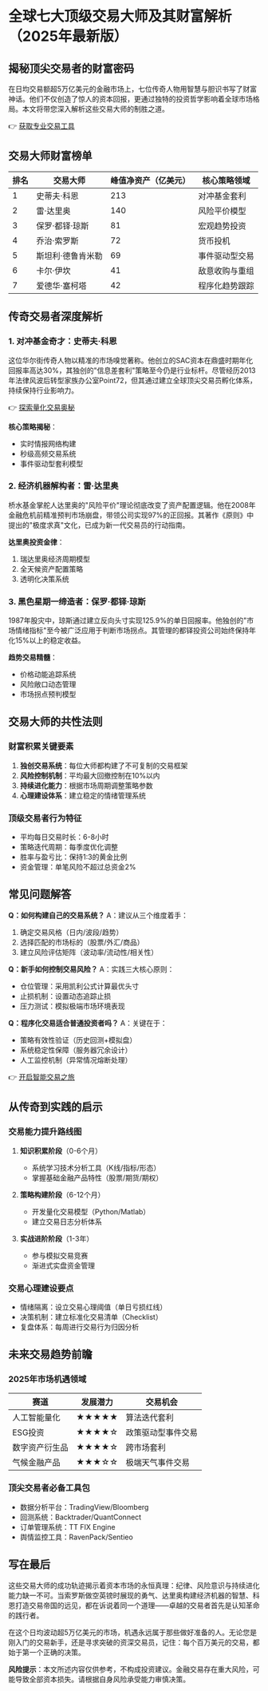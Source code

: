 # 全球七大顶级交易大师及其财富解析（2025年最新版）

## 揭秘顶尖交易者的财富密码
在日均交易额超5万亿美元的金融市场上，七位传奇人物用智慧与胆识书写了财富神话。他们不仅创造了惊人的资本回报，更通过独特的投资哲学影响着全球市场格局。本文将带您深入解析这些交易大师的制胜之道。

👉 [获取专业交易工具](https://bit.ly/okx_welcome)

## 交易大师财富榜单

| 排名 | 交易大师         | 峰值净资产（亿美元） | 核心策略领域       |
|------|------------------|---------------------|--------------------|
| 1    | 史蒂夫·科恩       | 213                 | 对冲基金套利       |
| 2    | 雷·达里奥         | 140                 | 风险平价模型       |
| 3    | 保罗·都铎·琼斯   | 81                  | 宏观趋势投资       |
| 4    | 乔治·索罗斯       | 72                  | 货币投机           |
| 5    | 斯坦利·德鲁肯米勒 | 69                  | 事件驱动型交易     |
| 6    | 卡尔·伊坎         | 41                  | 敌意收购与重组     |
| 7    | 爱德华·塞柯塔     | 42                  | 程序化趋势跟踪     |

## 传奇交易者深度解析

### 1. 对冲基金奇才：史蒂夫·科恩
这位华尔街传奇人物以精准的市场嗅觉著称。他创立的SAC资本在鼎盛时期年化回报率高达30%，其独创的"信息差套利"策略至今仍是行业标杆。尽管经历2013年法律风波后转型家族办公室Point72，但其通过建立全球顶尖交易员孵化体系，持续保持行业影响力。

👉 [探索量化交易奥秘](https://bit.ly/okx_welcome)

**核心策略揭秘**：
- 实时情报网络构建
- 秒级高频交易系统
- 事件驱动型套利模型

### 2. 经济机器解构者：雷·达里奥
桥水基金掌舵人达里奥的"风险平价"理论彻底改变了资产配置逻辑。他在2008年金融危机前精准预判市场崩盘，带领公司实现97%的正回报。其著作《原则》中提出的"极度求真"文化，已成为新一代交易员的行动指南。

**达里奥投资金律**：
1. 瑞达里奥经济周期模型
2. 全天候资产配置策略
3. 透明化决策系统

### 3. 黑色星期一缔造者：保罗·都铎·琼斯
1987年股灾中，琼斯通过建立反向头寸实现125.9%的单日回报率。他独创的"市场情绪指标"至今被广泛应用于判断市场拐点。其管理的都铎投资公司始终保持年化15%以上的稳定收益。

**趋势交易精髓**：
- 价格动能追踪系统
- 风险敞口动态管理
- 市场拐点预判模型

## 交易大师的共性法则

### 财富积累关键要素
1. **独创交易系统**：每位大师都构建了不可复制的交易框架
2. **风险控制机制**：平均最大回撤控制在10%以内
3. **持续进化能力**：根据市场周期调整策略参数
4. **心理建设体系**：建立稳定的情绪管理系统

### 顶级交易者行为特征
- 平均每日交易时长：6-8小时
- 策略迭代周期：每季度优化调整
- 胜率与盈亏比：保持1:3的黄金比例
- 资金管理：单笔风险不超过总资金2%

## 常见问题解答

**Q：如何构建自己的交易系统？**
A：建议从三个维度着手：
1. 确定交易风格（日内/波段/趋势）
2. 选择匹配的市场标的（股票/外汇/商品）
3. 建立风险评估矩阵（波动率/流动性/相关性）

**Q：新手如何控制交易风险？**
A：实践三大核心原则：
- 仓位管理：采用凯利公式计算最优头寸
- 止损机制：设置动态追踪止损
- 压力测试：模拟极端市场环境表现

**Q：程序化交易适合普通投资者吗？**
A：关键在于：
- 策略有效性验证（历史回测+模拟盘）
- 系统稳定性保障（服务器冗余设计）
- 人工监控机制（异常情况熔断处理）

👉 [开启智能交易之旅](https://bit.ly/okx_welcome)

## 从传奇到实践的启示

### 交易能力提升路线图
1. **知识积累阶段**（0-6个月）
   - 系统学习技术分析工具（K线/指标/形态）
   - 掌握基础金融产品特性（股票/期货/期权）

2. **策略构建阶段**（6-12个月）
   - 开发量化交易模型（Python/Matlab）
   - 建立交易日志分析体系

3. **实战进阶阶段**（1-3年）
   - 参与模拟交易竞赛
   - 渐进式实盘资金管理

### 交易心理建设要点
- 情绪隔离：设立交易心理阈值（单日亏损红线）
- 决策机制：建立标准化交易清单（Checklist）
- 复盘体系：每周进行交易行为归因分析

## 未来交易趋势前瞻

### 2025年市场机遇领域
| 赛道          | 发展潜力 | 交易机会                     |
|---------------|----------|------------------------------|
| 人工智能量化  | ★★★★★    | 算法迭代套利                 |
| ESG投资       | ★★★★☆    | 政策驱动型事件交易           |
| 数字资产衍生品| ★★★★☆    | 跨市场套利                   |
| 气候金融产品  | ★★★☆☆    | 极端天气事件交易             |

### 顶尖交易者必备工具包
- 数据分析平台：TradingView/Bloomberg
- 回测系统：Backtrader/QuantConnect
- 订单管理系统：TT FIX Engine
- 舆情监控工具：RavenPack/Sentieo

## 写在最后

这些交易大师的成功轨迹揭示着资本市场的永恒真理：纪律、风险意识与持续进化能力缺一不可。当索罗斯做空英镑时展现的勇气、达里奥构建经济机器的智慧、科恩打造交易帝国的远见，都在诉说着同一个道理——卓越的交易者首先是认知革命的践行者。

在这个日均波动超5万亿美元的市场，机遇永远属于那些做好准备的人。无论您是刚入门的交易新手，还是寻求突破的资深交易员，记住：每个百万美元的交易，都始于第一个正确的决策。

**风险提示**：本文所述内容仅供参考，不构成投资建议。金融交易存在重大风险，可能导致全部资本损失。请根据自身风险承受能力审慎决策。